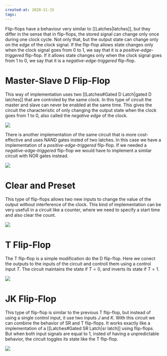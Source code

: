 ```yaml
---
created-at: 2020-11-15
tags:
---
```

Flip-flops have a behaviour very similar to [[Latches|latches]], but they differ in the sense that in flip-flops, the stored signal can change only once during one clock cycle. Not only that, but the output state can change only on the *edge* of the clock signal. 
If the flip-flop allows state changes only when the clock signal goes from $0$ to $1$, we say that it is a *positive-edge-triggered* flip-flop. If it allows state changes only when the clock signal goes from $1$ to $0$, we say that it is a *negative-edge-triggered* flip-flop.

# Master-Slave D Flip-Flop
This way of implementation uses two [[Latches#Gated D Latch|gated D latches]] that are controled by the same clock. In this type of circuit the master and slave can never be enabled at the same time. This gives the circuit the characteristic of only changing the output state when the clock goes from $1$ to $0$, also called the *negative edge* of the clock.

![](masterslaveDflip-flop.png)


There is another implementation of the same circuit that is more cost-effective and uses NAND gates insted of two latches. In this case we have a implementation of a *positive-edge-triggered* flip-flop. If we needed a *negative-edge-triggered* flip-flop we would have to implement a similar circuit with NOR gates instead.

![](masterslaveDflip-flopanotherimplementation.png)


# Clear and Preset
This type of flip-flops allows two new inputs to change the value of the output without interference of the clock. This kind of implementation can be very usefull in a circuit like a counter, where we need to specify a start time and also clear the count.

![](clearandpresetflip-flops.png)


# T Flip-Flop
The T flip-flop is a simple modification do the D flip-flop. Here we conect the outputs to the inputs of the circuit and controll them using a control input $T$. The circuit maintains the state if $T=0$, and inverts its state if $T=1$.

![](Tflip-flops.png)

# JK Flip-Flop
This type of flip-flop is similar to the previous T flip-flop, but instead of using a single control input, it use two inputs $J$ and $K$. With this circuit we can combine the behavior of SR and T flip-flops. It works exactly like a implementation of a [[Latches#Gated SR Latch|sr latch]] using flip-flops. But when both input signals are equal to $1$, insted of having a unpredictable behavior, the circuit toggles its state like the T flip-flop.

![](JKflip-flops.png)